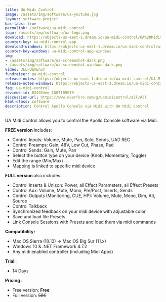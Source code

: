 ```yaml
---
title: UA Midi Control
image: /assets/img/software/ua-youtube.jpg
layout: software-project
has-tabs: true
permalink: /software/ua-midi-control
logo: /assets/img/software/ua-logo.png
download: https://objects-us-east-1.dream.io/ua-midi-control/UA%20Midi%20Control.zip
counter-key: ua-midi-control-app
download-windows: https://objects-us-east-1.dream.io/ua-midi-control/windows/UA%20Midi%20Control%20Setup.msi
counter-key-windows: ua-midi-control-app-windows
img: 
- /assets/img/software/ua-screenshot-dark.png
- /assets/img/software/ua-screenshot-windows-dark.png
video: 3LLFUaXEhuY
fundraiser: ua-midi-control
release-notes: https://objects-us-east-1.dream.io/ua-midi-control/UA Midi Control.html
release-notes-windows: https://objects-us-east-1.dream.io/ua-midi-control/windows/UA Midi Control Windows.html
faq: ua-midi-control
reviews-id: 834934ee_1607109019
discussion-url: https://www.everforo.com/g/uamidicontrol/all/All
html-class: software
description: Control Apollo Console via Midi with UA Midi Control
---
```


UA Midi Control allows you to control the Apollo Console software via Midi.

<b> FREE version </b> includes:
- Control Inputs: Volume, Mute, Pan, Solo, Sends, UAD REC
- Control Preamps: Gain, 48V, Low Cut, Phase, Pad 
- Control Sends: Gain, Mute, Pan
- Select the button type on your device (Knob, Momentary, Toggle)
- Edit the range (Min/Max)
- Mapping is linked to specific midi device

<b> FULL version </b> also includes:
- Control Inserts & Unison: Power, all Effect Parameters, all Effect Presets
- Control Aux: Volume, Mute, Mono, Pre/Post, Inserts, Sends
- Control Outputs (Monitoring, CUE, HP): Volume, Mute, Mono, Dim, Alt, Source
- Control Talkback
- Synchronized feedback on your midi device with adjustable color
- Save and load file Presets
- Link Console Sessions with Presets and load them via midi commands

<b> Compatibility: </b>

- Mac OS Sierra (10.12) -> Mac OS Big Sur (11.x)   
- Windows 10 & .NET Framework 4.7.2
- Any midi enabled controller (including Midi Apps)

<b> Trial </b>: 
- 14 Days

<b> Pricing </b>: 
- Free version: <b> Free </b>
- Full version: <s> 59€ </s>